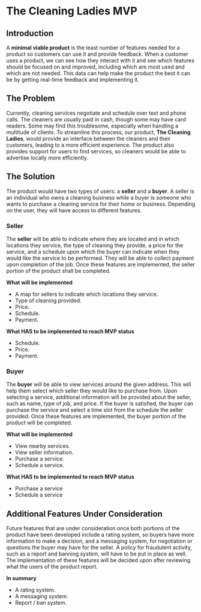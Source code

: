 # The Cleaning Ladies MVP

## Introduction

A **minimal viable product** is the least number of features needed for a product so customers can use it and provide feedback. When a customer uses a product, we can see how they interact with it and see which features should be focused on and improved, including which are most used and which are not needed. This data can help make the product the best it can be by getting real-time feedback and implementing it.

## The Problem

Currently, cleaning services negotiate and schedule over text and phone calls. The cleaners are usually paid in cash, though some may have card readers. Some may find this troublesome, especially when handling a multitude of clients. To streamline this process, our product, **The Cleaning Ladies**, would provide an interface between the cleaners and their customers, leading to a more efficient experience. The product also provides support for users to find services, so cleaners would be able to advertise locally more efficiently.

## The Solution

The product would have two types of users: a **seller** and a **buyer**. A seller is an individual who owns a cleaning business while a buyer is someone who wants to purchase a cleaning service for their home or business. Depending on the user, they will have access to different features.

### Seller

The **seller** will be able to indicate where they are located and in which locations they service, the type of cleaning they provide, a price for the service, and a schedule upon which the buyer can indicate when they would like the service to be performed. They will be able to collect payment upon completion of the job. Once these features are implemented, the seller portion of the product shall be completed.

**What will be implemented**

+ A map for sellers to indicate which locations they service.
+ Type of cleaning provided.
+ Price.
+ Schedule.
+ Payment.

**What HAS to be implemented to reach MVP status**

+ Schedule.
+ Price.
+ Payment.


### Buyer

The **buyer** will be able to view services around the given address. This will help them select which seller they would like to purchase from. Upon selecting a service, additional information will be provided about the seller, such as name, type of job, and price. If the buyer is satisfied, the buyer can purchase the service and select a time slot from the schedule the seller provided. Once these features are implemented, the buyer portion of the product will be completed.

**What will be implemented**

+ View nearby services.
+ View seller information.
+ Purchase a service.
+ Schedule a service.

**What HAS to be implemented to reach MVP status**

+ Purchase a service
+ Schedule a service


## Additional Features Under Consideration

Future features that are under consideration once both portions of the product have been developed include a rating system, so buyers have more information to make a decision, and a messaging system, for negotiation or questions the buyer may have for the seller. A policy for fraudulent activity, such as a report and banning system, will have to be put in place as well. The implementation of these features will be decided upon after reviewing what the users of the product report.

**In summary**

+ A rating system.
+ A messaging system.
+ Report / ban system.